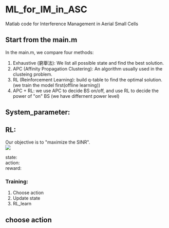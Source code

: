 

# ML_for_IM_in_ASC
Matlab code for Interference Management in Aerial Small Cells

## Start from the main.m
In the main.m, we compare four methods: 
1. Exhaustive (窮舉法): We list all possible state and find the best solution. 
2. APC (Affinity Propagation Clustering): An algorithm usually used in the clusteing problem. 
3. RL (Reinforcement Learning): build q-table to find the optimal solution. (we train the model first(offline learning)) 
4. APC + RL: we use APC to decide BS on/off, and use RL to decide the power of "on" BS (we have differnent power level) 

## System_parameter: 

## RL: 
Our objective is to "maximize the SINR".  
<img src="http://latex.codecogs.com/gif.latex?SINR = \frac{RSRP _signal}{RSRP _interference + Noise}" />  


state:   
action:  
reward:  
 
### Training: 
1. Choose action 
2. Update state 
3. RL_learn

 
## choose action 
